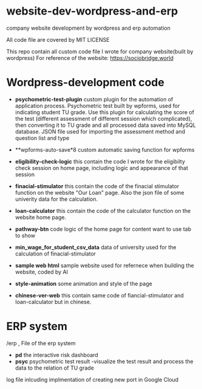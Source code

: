 # website-dev-wordpress-and-erp
company website development by wordpress and erp automation

All code file are covered by MIT LICENSE

This repo contain all custom code file I wrote for company website(built by wordpress)
For reference of the website: https://sociobridge.world

# Wordpress-development code
* **psychometric-test-plugin** custom plugin for the automation of application process. Psychometric test built by wpforms, used for indicating student TU grade. Use this plugin for calculating the score of the test (different assessment of different session which complicated), then converting it to TU grade and all processed data saved into MySQL database. JSON file used for importing the assessment method and question list and type

* **wpforms-auto-save*8 custom automatic saving function for wpforms

* **eligibility-check-logic** this contain the code I wrote for the eligibilty check session on home page, including logic and appearance of that session

* **finacial-stimulator** this contain the code of the finacial stimulator function on the website "Our Loan" page. Also the json file of some univerity data for the calculation.

* **loan-calculator** this contain the code of the calculator function on the website home page.

* **pathway-btn** code logic of the home page for content want to use tab to show


* **min_wage_for_student_csv_data**  data of university used for the calculation of finacial-stimulator

* **sample web html** sample website used for refernece when building the website, coded by AI

* **style-animation** some animation and style of the page
  
* **chinese-ver-web** this contain same code of fiancial-stimulator and loan-calculator but in chinese.
  
# ERP system
/erp , File of the erp system
* **pd** the interactive risk dashboard
* **psyc** psychometric test result -visualize the test result and process the data to the relation of TU grade

log file inlcuding implmentation of creating new port in Google Cloud
